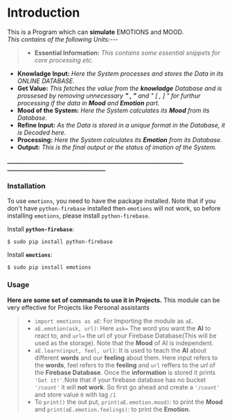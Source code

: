 # **Introduction**

This is a Program which can **simulate** EMOTIONS and MOOD.                      
*This contains of the following Units:*---


> -   **Essential Information:**
    *This contains some essential snippets for core processing etc.*
*   **Knowladge Input:** 
    *Here the System processes and stores the Data in its ONLINE DATABASE.*
*   **Get Value:**
    *This fetches the value from the ***knowladge*** Database and is prossesed by removing unnecessary **" , "** and " [ , ] " for furthur processing if the data in **Mood** and **Emotion** part.* 
*   **Mood of the System:**
    *Here the System calculates its ***Mood*** from its Database.*
*   **Refine Input:**
    *As the Data is stored in a unique format in the Database, it is Decoded here.*
*   **Processing:**
    *Here the System calculates its ***Emotion*** from its Database.*
*   **Output:**
    *This is the final output or the status of imotion of the System.*


**_____________________________________________________________**
**__________________________________**
### **Installation**
To use `emotions`, you need to have the package installed. Note that if you don't have `python-firebase` installed then  `emotions` will not work, so before installing `emotions`, please install `python-firebase`.

Install **`python-firebase`**:
    
    $ sudo pip install python-firebase

Install **`emotions`**:
    

    $ sudo pip install emotions





### **Usage**


**Here are some set of commands to use it in Projects.** This module can be very effective for Projects like Personal assistants
> - ```import emotions as aE```: For Importing the module as ```aE```.
> - ```aE.emotion(ask, url)```:  Here ```ask=``` The word you want the **AI** to react to, and `url=` the url of your Firebase Database(This will be used as the storage). Note that the **Mood** of AI is independent.
> - ```aE.learn(input, feel, url)```:  It is used to teach the **AI** about different **words** and our **feeling** about them. Here input refers to the **words**, feel refers to the  **feeling** and `url` reffers to the *url* of the **Firebase Database**.  Once the **information** is stored it prints `'Got it!'`.Note that if your firebase database has no bucket `'/count'` it will **not work**. So first go ahead and create a `'/count'`  and store value `0` with tag `/1`
> - To `print()` the out put, `print(aE.emotion.mood)`: to print the **Mood** and `print(aE.emotion.feelings)`: to print the **Emotion.**